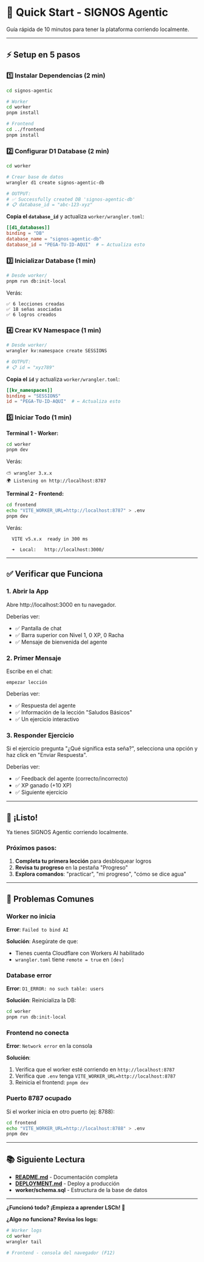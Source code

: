 # 🚀 Quick Start - SIGNOS Agentic

Guía rápida de 10 minutos para tener la plataforma corriendo localmente.

---

## ⚡ Setup en 5 pasos

### 1️⃣ Instalar Dependencias (2 min)

```bash
cd signos-agentic

# Worker
cd worker
pnpm install

# Frontend
cd ../frontend
pnpm install
```

### 2️⃣ Configurar D1 Database (2 min)

```bash
cd worker

# Crear base de datos
wrangler d1 create signos-agentic-db

# OUTPUT:
# ✅ Successfully created DB 'signos-agentic-db'
# 📋 database_id = "abc-123-xyz"
```

**Copia el `database_id`** y actualiza `worker/wrangler.toml`:

```toml
[[d1_databases]]
binding = "DB"
database_name = "signos-agentic-db"
database_id = "PEGA-TU-ID-AQUI"  # ← Actualiza esto
```

### 3️⃣ Inicializar Database (1 min)

```bash
# Desde worker/
pnpm run db:init-local
```

Verás:
```
✅ 6 lecciones creadas
✅ 18 señas asociadas
✅ 6 logros creados
```

### 4️⃣ Crear KV Namespace (1 min)

```bash
# Desde worker/
wrangler kv:namespace create SESSIONS

# OUTPUT:
# 📋 id = "xyz789"
```

**Copia el `id`** y actualiza `worker/wrangler.toml`:

```toml
[[kv_namespaces]]
binding = "SESSIONS"
id = "PEGA-TU-ID-AQUI"  # ← Actualiza esto
```

### 5️⃣ Iniciar Todo (1 min)

**Terminal 1 - Worker:**
```bash
cd worker
pnpm dev
```

Verás:
```
⛅️ wrangler 3.x.x
🌍 Listening on http://localhost:8787
```

**Terminal 2 - Frontend:**
```bash
cd frontend
echo "VITE_WORKER_URL=http://localhost:8787" > .env
pnpm dev
```

Verás:
```
  VITE v5.x.x  ready in 300 ms

  ➜  Local:   http://localhost:3000/
```

---

## ✅ Verificar que Funciona

### 1. Abrir la App

Abre http://localhost:3000 en tu navegador.

Deberías ver:
- ✅ Pantalla de chat
- ✅ Barra superior con Nivel 1, 0 XP, 0 Racha
- ✅ Mensaje de bienvenida del agente

### 2. Primer Mensaje

Escribe en el chat:
```
empezar lección
```

Deberías ver:
- ✅ Respuesta del agente
- ✅ Información de la lección "Saludos Básicos"
- ✅ Un ejercicio interactivo

### 3. Responder Ejercicio

Si el ejercicio pregunta "¿Qué significa esta seña?", selecciona una opción y haz click en "Enviar Respuesta".

Deberías ver:
- ✅ Feedback del agente (correcto/incorrecto)
- ✅ XP ganado (+10 XP)
- ✅ Siguiente ejercicio

---

## 🎉 ¡Listo!

Ya tienes SIGNOS Agentic corriendo localmente.

### Próximos pasos:

1. **Completa tu primera lección** para desbloquear logros
2. **Revisa tu progreso** en la pestaña "Progreso"
3. **Explora comandos**: "practicar", "mi progreso", "cómo se dice agua"

---

## 🐛 Problemas Comunes

### Worker no inicia

**Error**: `Failed to bind AI`

**Solución**: Asegúrate de que:
- Tienes cuenta Cloudflare con Workers AI habilitado
- `wrangler.toml` tiene `remote = true` en `[dev]`

### Database error

**Error**: `D1_ERROR: no such table: users`

**Solución**: Reinicializa la DB:
```bash
cd worker
pnpm run db:init-local
```

### Frontend no conecta

**Error**: `Network error` en la consola

**Solución**: 
1. Verifica que el worker esté corriendo en `http://localhost:8787`
2. Verifica que `.env` tenga `VITE_WORKER_URL=http://localhost:8787`
3. Reinicia el frontend: `pnpm dev`

### Puerto 8787 ocupado

Si el worker inicia en otro puerto (ej: 8788):

```bash
cd frontend
echo "VITE_WORKER_URL=http://localhost:8788" > .env
pnpm dev
```

---

## 📚 Siguiente Lectura

- **[README.md](README.md)** - Documentación completa
- **[DEPLOYMENT.md](DEPLOYMENT.md)** - Deploy a producción
- **worker/schema.sql** - Estructura de la base de datos

---

**¿Funcionó todo? ¡Empieza a aprender LSCh! 🤟**

**¿Algo no funciona? Revisa los logs:**
```bash
# Worker logs
cd worker
wrangler tail

# Frontend - consola del navegador (F12)
```

